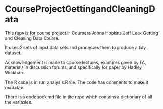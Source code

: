 CourseProjectGettingandCleaningData
===================================

This repo is for course project in Coursera Johns Hopkins Jeff Leek Getting and Cleaning Data Course.


It uses 2 sets of input data sets and processes them to produce a tidy dataset.

Acknowledgement is made to Course lectures, examples given by TA, materials in discussion forums, and specifically for paper by Hadley Wickham.


The R code is in run_analysis.R file. The code has comments to make it readable.

There is a codebook.md file in the repo which contains a dictionary of all the variables.
